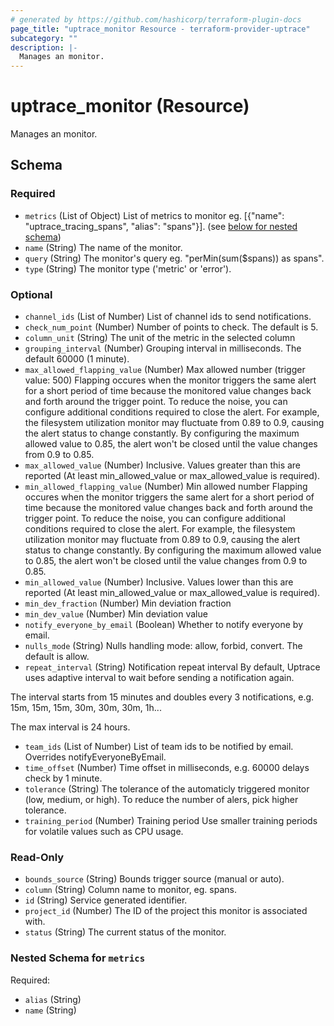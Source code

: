 ```yaml
---
# generated by https://github.com/hashicorp/terraform-plugin-docs
page_title: "uptrace_monitor Resource - terraform-provider-uptrace"
subcategory: ""
description: |-
  Manages an monitor.
---
```


# uptrace_monitor (Resource)

Manages an monitor.



<!-- schema generated by tfplugindocs -->
## Schema

### Required

- `metrics` (List of Object) List of metrics to monitor eg. [{"name": "uptrace_tracing_spans", "alias": "spans"}]. (see [below for nested schema](#nestedatt--metrics))
- `name` (String) The name of the monitor.
- `query` (String) The monitor's query eg. "perMin(sum($spans)) as spans".
- `type` (String) The monitor type ('metric' or 'error').

### Optional

- `channel_ids` (List of Number) List of channel ids to send notifications.
- `check_num_point` (Number) Number of points to check. The default is 5.
- `column_unit` (String) The unit of the metric in the selected column
- `grouping_interval` (Number) Grouping interval in milliseconds. The default 60000 (1 minute).
- `max_allowed_flapping_value` (Number) Max allowed number (trigger value: 500)
Flapping occures when the monitor triggers the same alert for a short period of time because the monitored value changes back and forth around the trigger point. To reduce the noise, you can configure additional conditions required to close the alert.
For example, the filesystem utilization monitor may fluctuate from 0.89 to 0.9, causing the alert status to change constantly. By configuring the maximum allowed value to 0.85, the alert won't be closed until the value changes from 0.9 to 0.85.
- `max_allowed_value` (Number) Inclusive. Values greater than this are reported (At least min_allowed_value or max_allowed_value is required).
- `min_allowed_flapping_value` (Number) Min allowed number
Flapping occures when the monitor triggers the same alert for a short period of time because the monitored value changes back and forth around the trigger point. To reduce the noise, you can configure additional conditions required to close the alert.
For example, the filesystem utilization monitor may fluctuate from 0.89 to 0.9, causing the alert status to change constantly. By configuring the maximum allowed value to 0.85, the alert won't be closed until the value changes from 0.9 to 0.85.
- `min_allowed_value` (Number) Inclusive. Values lower than this are reported (At least min_allowed_value or max_allowed_value is required).
- `min_dev_fraction` (Number) Min deviation fraction
- `min_dev_value` (Number) Min deviation value
- `notify_everyone_by_email` (Boolean) Whether to notify everyone by email.
- `nulls_mode` (String) Nulls handling mode: allow, forbid, convert. The default is allow.
- `repeat_interval` (String) Notification repeat interval
By default, Uptrace uses adaptive interval to wait before sending a notification again.

The interval starts from 15 minutes and doubles every 3 notifications, e.g. 15m, 15m, 15m, 30m, 30m, 30m, 1h...

The max interval is 24 hours.
- `team_ids` (List of Number) List of team ids to be notified by email. Overrides notifyEveryoneByEmail.
- `time_offset` (Number) Time offset in milliseconds, e.g. 60000 delays check by 1 minute.
- `tolerance` (String) The tolerance of the automaticly triggered monitor (low, medium, or high).
To reduce the number of alers, pick higher tolerance.
- `training_period` (Number) Training period
Use smaller training periods for volatile values such as CPU usage.

### Read-Only

- `bounds_source` (String) Bounds trigger source (manual or auto).
- `column` (String) Column name to monitor, eg. spans.
- `id` (String) Service generated identifier.
- `project_id` (Number) The ID of the project this monitor is associated with.
- `status` (String) The current status of the monitor.

<a id="nestedatt--metrics"></a>
### Nested Schema for `metrics`

Required:

- `alias` (String)
- `name` (String)
